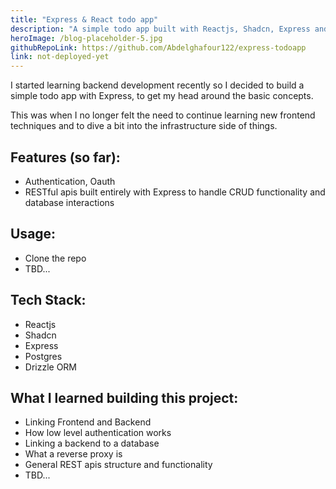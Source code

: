 ```yaml
---
title: "Express & React todo app"
description: "A simple todo app built with Reactjs, Shadcn, Express and Postgres."
heroImage: /blog-placeholder-5.jpg
githubRepoLink: https://github.com/Abdelghafour122/express-todoapp
link: not-deployed-yet
---
```


I started learning backend development recently so I decided to build a simple todo app with Express, to get my head around the basic concepts.

This was when I no longer felt the need to continue learning new frontend techniques and to dive a bit into the infrastructure side of things.

## Features (so far):

- Authentication, Oauth
- RESTful apis built entirely with Express to handle CRUD functionality and database interactions

## Usage:

- Clone the repo
- TBD...

## Tech Stack:

- Reactjs
- Shadcn
- Express
- Postgres
- Drizzle ORM

## What I learned building this project:

- Linking Frontend and Backend
- How low level authentication works
- Linking a backend to a database
- What a reverse proxy is
- General REST apis structure and functionality
- TBD...
